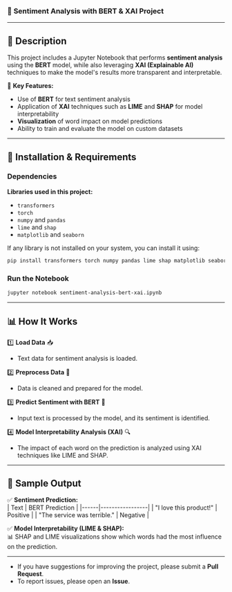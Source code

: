 ### 📄 **Sentiment Analysis with BERT & XAI** Project  
---

## 📌 Description  
This project includes a Jupyter Notebook that performs **sentiment analysis** using the **BERT** model, while also leveraging **XAI (Explainable AI)** techniques to make the model's results more transparent and interpretable.  

🔹 **Key Features:**  
- Use of **BERT** for text sentiment analysis  
- Application of **XAI** techniques such as **LIME** and **SHAP** for model interpretability  
- **Visualization** of word impact on model predictions  
- Ability to train and evaluate the model on custom datasets  


---

## 🔧 Installation & Requirements 

### Dependencies  
**Libraries used in this project:**  
- `transformers`  
- `torch`  
- `numpy` and `pandas`  
- `lime` and `shap`  
- `matplotlib` and `seaborn`   

If any library is not installed on your system, you can install it using:  
```bash
pip install transformers torch numpy pandas lime shap matplotlib seaborn
```

### Run the Notebook  
```bash
jupyter notebook sentiment-analysis-bert-xai.ipynb
```
---

## 📊 How It Works  

1️⃣ **Load Data** 📥  
   - Text data for sentiment analysis is loaded.  

2️⃣ **Preprocess Data** 🔄  
   - Data is cleaned and prepared for the model.  

3️⃣ **Predict Sentiment with BERT** 🤖  
   - Input text is processed by the model, and its sentiment is identified.  

4️⃣ **Model Interpretability Analysis (XAI)** 🔍  
   - The impact of each word on the prediction is analyzed using XAI techniques like LIME and SHAP.  

---

## 📌 Sample Output  

✅ **Sentiment Prediction:**  
| Text | BERT Prediction |
|------|-----------------|
| "I love this product!" | Positive |
| "The service was terrible." | Negative |

✅ **Model Interpretability (LIME & SHAP):**  
📊 SHAP and LIME visualizations show which words had the most influence on the prediction.  

---

- If you have suggestions for improving the project, please submit a **Pull Request**.  
- To report issues, please open an **Issue**.  


